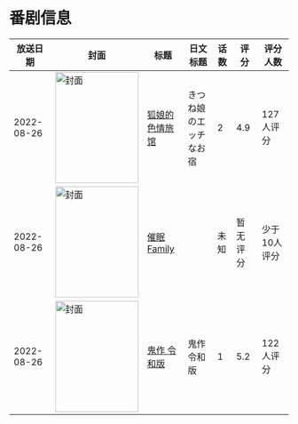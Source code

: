 # 番剧信息

|放送日期|封面|标题|日文标题|话数|评分|评分人数|
|---|---|---|---|---|---|---|
|2022-08-26|<img src="https://bangumi.tv/img/no_icon_subject.png" alt="封面" style="width:150px;height:200px;object-fit:cover;">|[狐娘的色情旅馆](https://bangumi.tv/subject/385559)|きつね娘のエッチなお宿|2|4.9|127人评分|
|2022-08-26|<img src="https://bangumi.tv/img/no_icon_subject.png" alt="封面" style="width:150px;height:200px;object-fit:cover;">|[催眠Family](https://bangumi.tv/subject/398931)||未知|暂无评分|少于10人评分|
|2022-08-26|<img src="https://bangumi.tv/img/no_icon_subject.png" alt="封面" style="width:150px;height:200px;object-fit:cover;">|[鬼作 令和版](https://bangumi.tv/subject/372317)|鬼作 令和版|1|5.2|122人评分|
